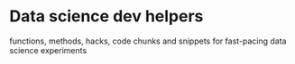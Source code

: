 # Data science dev helpers
functions, methods, hacks, code chunks and snippets for fast-pacing data science experiments 

